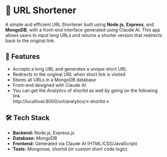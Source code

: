 # 🔗 URL Shortener

A simple and efficient URL Shortener built using **Node.js**, **Express**, and **MongoDB**, with a front-end interface generated using Claude AI. This app allows users to input long URLs and returns a shorter version that redirects back to the original link.

## 🚀 Features

- Accepts a long URL and generates a unique short URL
- Redirects to the original URL when short link is visited
- Stores all URLs in a MongoDB database
- Front-end designed with Claude AI
- You can get the Analytics of shortId as well by going on the following link<br>
http://localhost:8000/url/analytics/<-shortId->

## 🛠️ Tech Stack

- **Backend:** Node.js, Express.js
- **Database:** MongoDB
- **Frontend:** Generated via Claude AI (HTML/CSS/JavaScript)
- **Tools:** Mongoose, shortid (or custom short code logic)


